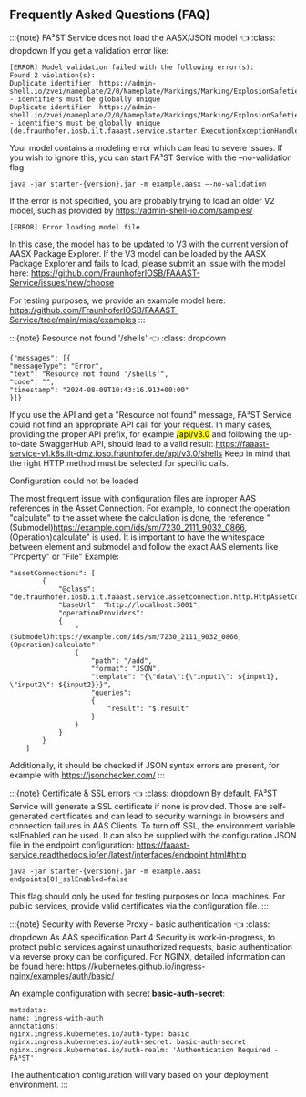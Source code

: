 ## Frequently Asked Questions (FAQ)

:::{note} FA³ST Service does not load the AASX/JSON model 👈
:class: dropdown
If you get a validation error like:
```
[ERROR] Model validation failed with the following error(s):
Found 2 violation(s):
Duplicate identifier 'https://admin-shell.io/zvei/nameplate/2/0/Nameplate/Markings/Marking/ExplosionSafeties/ExplosionSafety/SpecificConditionsForUse' - identifiers must be globally unique
Duplicate identifier 'https://admin-shell.io/zvei/nameplate/2/0/Nameplate/Markings/Marking/ExplosionSafeties/ExplosionSafety/IncompleteDevice' - identifiers must be globally unique (de.fraunhofer.iosb.ilt.faaast.service.starter.ExecutionExceptionHandler)
```
Your model contains a modeling error which can lead to severe issues.
If you wish to ignore this, you can start FA³ST Service with the –no-validation flag
```
java -jar starter-{version}.jar -m example.aasx –-no-validation
```

If the error is not specified, you are probably trying to load an older V2 model, such as provided by https://admin-shell-io.com/samples/
```
[ERROR] Error loading model file
```
In this case, the model has to be updated to V3 with the current version of AASX Package Explorer. If the V3 model can be loaded by the AASX Package Explorer and fails to load, please submit an issue with the model here: https://github.com/FraunhoferIOSB/FAAAST-Service/issues/new/choose

For testing purposes, we provide an example model here: https://github.com/FraunhoferIOSB/FAAAST-Service/tree/main/misc/examples
:::

:::{note} Resource not found '/shells' 👈
:class: dropdown
```
{"messages": [{
"messageType": "Error",
"text": "Resource not found '/shells'",
"code": "",
"timestamp": "2024-08-09T10:43:16.913+00:00"
}]}
```
If you use the API and get a "Resource not found" message, FA³ST Service could not find an appropriate API call for your request.
In many cases, providing the proper API prefix, for example <mark>/api/v3.0</mark> and following the up-to-date SwaggerHub API, should lead to a valid result:
https://faaast-service-v1.k8s.ilt-dmz.iosb.fraunhofer.de/api/v3.0/shells
Keep in mind that the right HTTP method must be selected for specific calls.


Configuration could not be loaded

The most frequent issue with configuration files are inproper AAS references in the Asset Connection.
For example, to connect the operation "calculate" to the asset where the calculation is done, the reference "(Submodel)https://example.com/ids/sm/7230_2111_9032_0866, (Operation)calculate" is used.
It is important to have the whitespace between element and submodel and follow the exact AAS elements like "Property" or "File"
Example:
```
"assetConnections": [
		{
			"@class": "de.fraunhofer.iosb.ilt.faaast.service.assetconnection.http.HttpAssetConnection",
			"baseUrl": "http://localhost:5001",
			"operationProviders":
			{
				"(Submodel)https://example.com/ids/sm/7230_2111_9032_0866, (Operation)calculate":
				{
					"path": "/add",
					"format": "JSON",
					"template": "{\"data\":{\"input1\": ${input1}, \"input2\": ${input2}}}",
					"queries":
					{
						"result": "$.result"
					}
				}
			}
		}
	]
```

Additionally, it should be checked if JSON syntax errors are present, for example with https://jsonchecker.com/
:::

:::{note} Certificate & SSL errors 👈
:class: dropdown
By default, FA³ST Service will generate a SSL certificate if none is provided. Those are self-generated certificates and can lead to security warnings in browsers and connection failures in AAS Clients.
To turn off SSL, the environment variable sslEnabled can be used. It can also be supplied with the configuration JSON file in the endpoint configuration: https://faaast-service.readthedocs.io/en/latest/interfaces/endpoint.html#http

```
java -jar starter-{version}.jar -m example.aasx endpoints[0]_sslEnabled=false
```

This flag should only be used for testing purposes on local machines. For public services, provide valid certificates via the configuration file.
:::

:::{note} Security with Reverse Proxy - basic authentication 👈
:class: dropdown
As AAS specification Part 4 Security is work-in-progress, to protect public services against unauthorized requests, basic authentication via reverse proxy can be configured.
For NGINX, detailed information can be found here: https://kubernetes.github.io/ingress-nginx/examples/auth/basic/

An example configuration with secret <b>basic-auth-secret</b>:

```
metadata:
name: ingress-with-auth
annotations:
nginx.ingress.kubernetes.io/auth-type: basic
nginx.ingress.kubernetes.io/auth-secret: basic-auth-secret
nginx.ingress.kubernetes.io/auth-realm: 'Authentication Required - FA³ST'
```
The authentication configuration will vary based on your deployment environment.
:::
